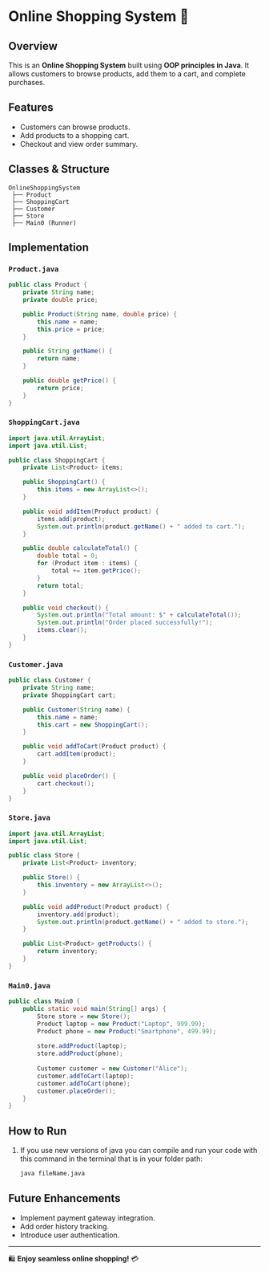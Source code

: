 # Online Shopping System 🛒

## Overview
This is an **Online Shopping System** built using **OOP principles in Java**. It allows customers to browse products, add them to a cart, and complete purchases.

## Features
- Customers can browse products.
- Add products to a shopping cart.
- Checkout and view order summary.

## Classes & Structure
```plaintext
OnlineShoppingSystem
 ├── Product
 ├── ShoppingCart
 ├── Customer
 ├── Store
 ├── Main0 (Runner)
```

## Implementation

### `Product.java`
```java
public class Product {
    private String name;
    private double price;

    public Product(String name, double price) {
        this.name = name;
        this.price = price;
    }

    public String getName() {
        return name;
    }

    public double getPrice() {
        return price;
    }
}
```

### `ShoppingCart.java`
```java
import java.util.ArrayList;
import java.util.List;

public class ShoppingCart {
    private List<Product> items;

    public ShoppingCart() {
        this.items = new ArrayList<>();
    }

    public void addItem(Product product) {
        items.add(product);
        System.out.println(product.getName() + " added to cart.");
    }

    public double calculateTotal() {
        double total = 0;
        for (Product item : items) {
            total += item.getPrice();
        }
        return total;
    }

    public void checkout() {
        System.out.println("Total amount: $" + calculateTotal());
        System.out.println("Order placed successfully!");
        items.clear();
    }
}
```

### `Customer.java`
```java
public class Customer {
    private String name;
    private ShoppingCart cart;

    public Customer(String name) {
        this.name = name;
        this.cart = new ShoppingCart();
    }

    public void addToCart(Product product) {
        cart.addItem(product);
    }

    public void placeOrder() {
        cart.checkout();
    }
}
```

### `Store.java`
```java
import java.util.ArrayList;
import java.util.List;

public class Store {
    private List<Product> inventory;

    public Store() {
        this.inventory = new ArrayList<>();
    }

    public void addProduct(Product product) {
        inventory.add(product);
        System.out.println(product.getName() + " added to store.");
    }

    public List<Product> getProducts() {
        return inventory;
    }
}
```

### `Main0.java`
```java
public class Main0 {
    public static void main(String[] args) {
        Store store = new Store();
        Product laptop = new Product("Laptop", 999.99);
        Product phone = new Product("Smartphone", 499.99);
        
        store.addProduct(laptop);
        store.addProduct(phone);
        
        Customer customer = new Customer("Alice");
        customer.addToCart(laptop);
        customer.addToCart(phone);
        customer.placeOrder();
    }
}
```

## How to Run
1. If you use new versions of java you can compile and run your code with this command in the terminal that is in your folder path:
   ```bash
   java fileName.java
   ```

## Future Enhancements
- Implement payment gateway integration.
- Add order history tracking.
- Introduce user authentication.

---
🛍️ **Enjoy seamless online shopping!** 💳
